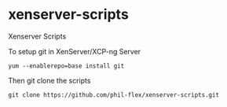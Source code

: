 # xenserver-scripts
Xenserver Scripts

To setup git in XenServer/XCP-ng Server
```
yum --enablerepo=base install git
```

Then git clone the scripts
```
git clone https://github.com/phil-flex/xenserver-scripts.git
```
